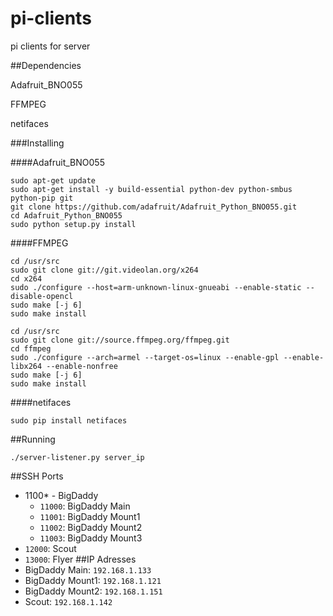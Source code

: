 # pi-clients
pi clients for server

##Dependencies

Adafruit_BNO055

FFMPEG

netifaces

###Installing

####Adafruit_BNO055
```
sudo apt-get update
sudo apt-get install -y build-essential python-dev python-smbus python-pip git
git clone https://github.com/adafruit/Adafruit_Python_BNO055.git
cd Adafruit_Python_BNO055
sudo python setup.py install
```
####FFMPEG
```
cd /usr/src
sudo git clone git://git.videolan.org/x264
cd x264
sudo ./configure --host=arm-unknown-linux-gnueabi --enable-static --disable-opencl
sudo make [-j 6]
sudo make install

cd /usr/src
sudo git clone git://source.ffmpeg.org/ffmpeg.git
cd ffmpeg
sudo ./configure --arch=armel --target-os=linux --enable-gpl --enable-libx264 --enable-nonfree
sudo make [-j 6]
sudo make install
```
####netifaces
```
sudo pip install netifaces
```
##Running
```
./server-listener.py server_ip
```
##SSH Ports
- 1100* - BigDaddy
	- `11000`: BigDaddy Main
	- `11001`: BigDaddy Mount1
	- `11002`: BigDaddy Mount2
	- `11003`: BigDaddy Mount3
- `12000`: Scout
- `13000`: Flyer
##IP Adresses
- BigDaddy Main: `192.168.1.133`
- BigDaddy Mount1: `192.168.1.121`
- BigDaddy Mount2: `192.168.1.151`
- Scout: `192.168.1.142`
